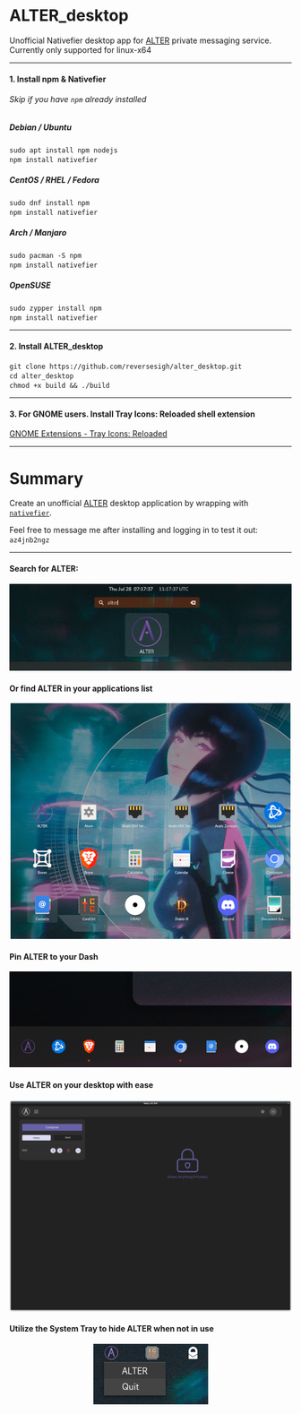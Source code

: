 # ALTER_desktop  
Unofficial Nativefier desktop app for [ALTER](https://altermail.live/) private messaging service. Currently only supported for linux-x64
____________________  
  
#### 1. Install npm  & Nativefier
###### Skip if you have `npm` already installed  
##### Debian / Ubuntu  
`sudo apt install npm nodejs`  
`npm install nativefier`  
##### CentOS / RHEL / Fedora  
`sudo dnf install npm`  
`npm install nativefier` 
##### Arch / Manjaro
`sudo pacman -S npm`  
`npm install nativefier` 
##### OpenSUSE  
`sudo zypper install npm`  
`npm install nativefier` 
  
____________________  
  
 #### 2. Install ALTER_desktop
`git clone https://github.com/reversesigh/alter_desktop.git`  
`cd alter_desktop`  
`chmod +x build && ./build`  
  
____________________  
  
#### 3. For GNOME users. Install Tray Icons: Reloaded shell extension  
[GNOME Extensions - Tray Icons: Reloaded](https://extensions.gnome.org/extension/2890/tray-icons-reloaded/)  
  
____________________
  
# Summary  
Create an unofficial [ALTER](https://altermail.live/) desktop application by wrapping with [`nativefier`](https://github.com/nativefier/nativefier).  
  
Feel free to message me after installing and logging in to test it out: `az4jnb2ngz`  
    
____________________  
    
#### Search for ALTER:  
<p align="center">
<img src="resources/ALTER_shell.png">
</P>  
  
#### Or find ALTER in your applications list  
<p align="center">
<img src="resources/ALTER_applist.png">
</P>  
  
#### Pin ALTER to your Dash
<p align="center">
<img src="resources/ALTER_dash.png">
</P>  
  
#### Use ALTER on your desktop with ease
<p align="center">
<img src="resources/ALTER_desktop.png">   
</p>  
  
#### Utilize the System Tray to hide ALTER when not in use
<p align="center">
<img src="resources/ALTER_tray.png">
</P>  
